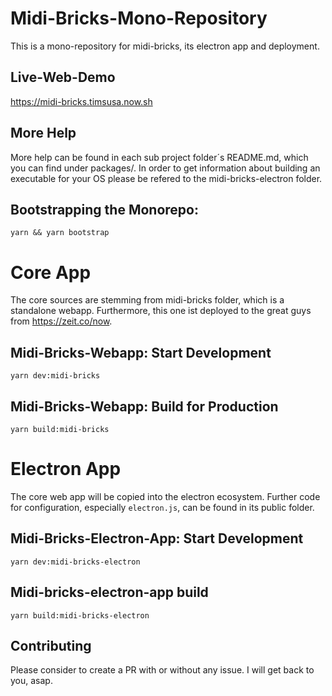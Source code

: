 # Midi-Bricks-Mono-Repository

This is a mono-repository for midi-bricks, its electron app and deployment. 

## Live-Web-Demo
https://midi-bricks.timsusa.now.sh

## More Help
More help can be found in each sub project folder´s README.md, 
which you can find under packages/. 
In order to get information about building an executable
for your OS please be refered to the midi-bricks-electron folder.

## Bootstrapping the Monorepo:

```
yarn && yarn bootstrap
```

# Core App
The core sources are stemming from midi-bricks folder, which is a standalone webapp.
Furthermore, this one ist deployed to the great guys from https://zeit.co/now. 

## Midi-Bricks-Webapp: Start Development

```
yarn dev:midi-bricks
```

## Midi-Bricks-Webapp: Build for Production

```
yarn build:midi-bricks
```

# Electron App
The core web app will be copied into the electron ecosystem. 
Further code for configuration, especially ```electron.js```,
can be found in its public folder. 


## Midi-Bricks-Electron-App: Start Development
```
yarn dev:midi-bricks-electron
```

## Midi-bricks-electron-app build

```
yarn build:midi-bricks-electron
```

## Contributing
Please consider to create a PR with or without any issue. 
I will get back to you, asap.

